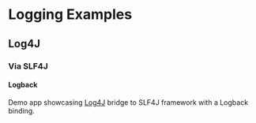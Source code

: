 # Logging Examples

## Log4J

### Via SLF4J

#### Logback

Demo app showcasing [Log4J](../README.md)
bridge to SLF4J framework
with a Logback binding.
